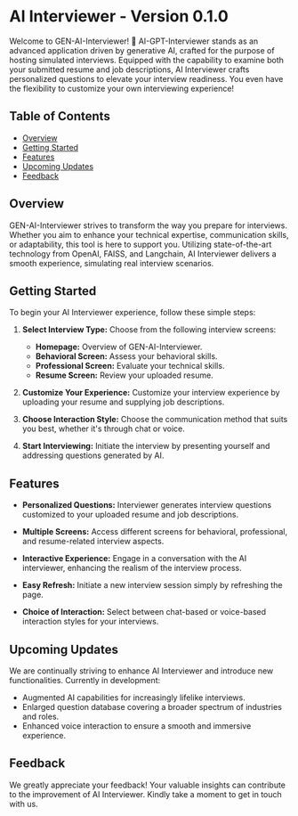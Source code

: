 

# AI Interviewer - Version 0.1.0

Welcome to GEN-AI-Interviewer! 👏 AI-GPT-Interviewer stands as an advanced application driven by generative AI, crafted for the purpose of hosting simulated interviews. Equipped with the capability to examine both your submitted resume and job descriptions, AI Interviewer crafts personalized questions to elevate your interview readiness. You even have the flexibility to customize your own interviewing experience!

## Table of Contents

- [Overview](#overview)
- [Getting Started](#getting-started)
- [Features](#features)
- [Upcoming Updates](#upcoming-updates)
- [Feedback](#feedback)


## Overview

GEN-AI-Interviewer strives to transform the way you prepare for interviews. Whether you aim to enhance your technical expertise, communication skills, or adaptability, this tool is here to support you. Utilizing state-of-the-art technology from OpenAI, FAISS, and Langchain, AI Interviewer delivers a smooth experience, simulating real interview scenarios.

## Getting Started

To begin your AI Interviewer experience, follow these simple steps:

1. **Select Interview Type:** Choose from the following interview screens:
   - **Homepage:** Overview of GEN-AI-Interviewer.
   - **Behavioral Screen:** Assess your behavioral skills.
   - **Professional Screen:** Evaluate your technical skills.
   - **Resume Screen:** Review your uploaded resume.
   
2. **Customize Your Experience:** Customize your interview experience by uploading your resume and supplying job descriptions.

3. **Choose Interaction Style:** Choose the communication method that suits you best, whether it's through chat or voice.

4. **Start Interviewing:** Initiate the interview by presenting yourself and addressing questions generated by AI.

## Features

- **Personalized Questions:** Interviewer generates interview questions customized to your uploaded resume and job descriptions.

- **Multiple Screens:** Access different screens for behavioral, professional, and resume-related interview aspects.

- **Interactive Experience:** Engage in a conversation with the AI interviewer, enhancing the realism of the interview process.

- **Easy Refresh:** Initiate a new interview session simply by refreshing the page.

- **Choice of Interaction:** Select between chat-based or voice-based interaction styles for your interviews.

## Upcoming Updates

We are continually striving to enhance AI Interviewer and introduce new functionalities. Currently in development:

- Augmented AI capabilities for increasingly lifelike interviews.
- Enlarged question database covering a broader spectrum of industries and roles.
- Enhanced voice interaction to ensure a smooth and immersive experience.

## Feedback

We greatly appreciate your feedback! Your valuable insights can contribute to the improvement of AI Interviewer. Kindly take a moment to get in touch with us. 
